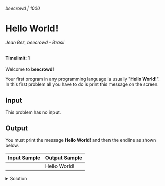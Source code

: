 ###### beecrowd | 1000
# Hello World!
###### Jean Bez, beecrowd - Brasil
#### Timelimit: 1

Welcome to **beecrowd!**

Your first program in any programming language is usually "**Hello World!**". In this first problem all you have to do is print this message on the screen.

## Input

This problem has no input.

## Output

You must print the message **Hello World!** and then the endline as shown below.

| Input Sample | Output Sample |
| ------------ | ------------- |
|              | Hello World!  |

<details>
  <summary>Solution</summary>
  <p>

## Solution in C
```c
#include <stdio.h>

int main() {

  printf("Hello World!\n");
  return 0;
}
```

## Solution in C++
```c++
#include <iostream>
using namespace std;
 
int main() {
 
  cout << "Hello World!" << endl; 
  return 0;
}
```

## Solution in Haskell
```haskell
main = putStrLn "Hello World!" 
```

## Solution in JavaScript
```javascript
console.log("Hello World!");
```

## Solution in Lua
```lua
print("Hello World!")
```

## Solution in Python
```python
print("Hello World!")
```

## Solution in Ruby
```ruby
puts 'Hello World!'
```

## Solution in Rust
```rust
fn main() {
    println!("Hello World!");
}
```

</p>
</details>
